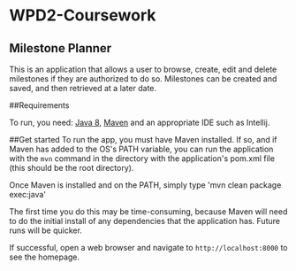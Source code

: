 # WPD2-Coursework

## Milestone Planner

This is an application that allows a user to browse, create, edit and delete milestones if they are authorized to do so. Milestones can be created and saved, and then retrieved at a later date.

##Requirements

To run, you need: [Java 8][2], [Maven][3] and an appropriate IDE such as Intellij.

##Get started
To run the app, you must have Maven installed. If so, and if Maven has added to the OS's PATH variable, you can run the application with the <code>mvn</code> command in the directory with the application's pom.xml file (this should be the root directory).

Once Maven is installed and on the PATH, simply type
    'mvn clean package exec:java'
    
The first time you do this may be time-consuming, because Maven will need to do the initial install of any dependencies that the application has. Future runs will be quicker.

If successful, open a web browser and navigate to `http://localhost:8000` to see the homepage.


[2]:http://www.oracle.com/technetwork/java/javase/downloads/jdk8-downloads-2133151.html
[3]:https://maven.apache.org/download.cgi